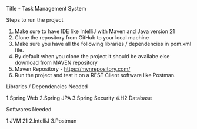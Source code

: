 Title - Task Management System

Steps to run the project

1. Make sure to have IDE like IntelliJ with Maven and Java version 21
2. Clone the repository from GitHub to your local machine
3. Make sure you have all the following libraries / dependencies in pom.xml file.
4. By default when you clone the project it should be availabe else download from MAVEN repository
5. Maven Repository - https://mvnrepository.com/
6. Run the project and test it on a REST Client software like Postman.


Libraries / Dependencies Needed 

1.Spring Web
2.Spring JPA
3.Spring Security
4.H2 Database


Softwares Needed

1.JVM 21
2.IntelliJ
3.Postman

